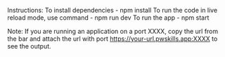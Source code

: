 Instructions:
    To install dependencies - npm install
    To run the code in live reload mode, use command - npm run dev
    To run the app - npm start

Note: If you are running an application on a port XXXX, copy the url from the bar  and attach the url with port https://your-url.pwskills.app:XXXX to see the output.
